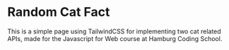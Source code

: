# Random Cat Fact

This is a simple page using TailwindCSS for implementing two cat related APIs, made for the Javascript for Web course at Hamburg Coding School. 
